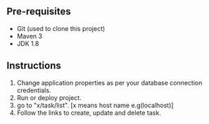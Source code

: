 Pre-requisites
------------------------------------

- Git (used to clone this project)
- Maven 3
- JDK 1.8

Instructions
------------------------------------

1. Change application properties as per your database connection credentials.
2. Run or deploy project.
3. go to "x/task/list". [x means host name e.g(localhost)]
4. Follow the links to create, update and delete task.
